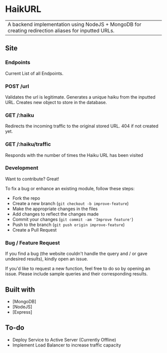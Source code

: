 # HaikURL
<table>
<tr>
<td>
  A backend implementation using NodeJS + MongoDB for creating redirection aliases for inputted URLs.
</td>
</tr>
</table>

## Site

### Endpoints
Current List of all Endpoints.

### POST /url
Validates the url is legitimate.
Generates a unique haiku from the inputted URL.
Creates new object to store in the database.

### GET /:haiku
Redirects the incoming traffic to the original stored URL.
404 if not created yet.

### GET /:haiku/traffic
Responds with the number of times the Haiku URL has been visited

### Development
Want to contribute? Great!

To fix a bug or enhance an existing module, follow these steps:

- Fork the repo
- Create a new branch (`git checkout -b improve-feature`)
- Make the appropriate changes in the files
- Add changes to reflect the changes made
- Commit your changes (`git commit -am 'Improve feature'`)
- Push to the branch (`git push origin improve-feature`)
- Create a Pull Request 

### Bug / Feature Request

If you find a bug (the website couldn't handle the query and / or gave undesired results), kindly open an issue.

If you'd like to request a new function, feel free to do so by opening an issue. Please include sample queries and their corresponding results.


## Built with 

- [MongoDB]
- [NodeJS]
- [Express]


## To-do
- Deploy Service to Active Server (Currently Offline)
- Implement Load Balancer to increase traffic capacity

